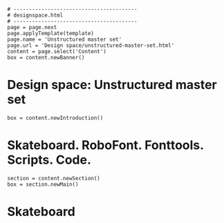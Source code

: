 ~~~
# ----------------------------------------
# designspace.html
# ----------------------------------------
page = page.next
page.applyTemplate(template)  
page.name = 'Unstructured master set'
page.url = 'Design space/unstructured-master-set.html'
content = page.select('Content')
box = content.newBanner()
~~~

# Design space: Unstructured master set

~~~
box = content.newIntroduction()
~~~

# Skateboard. RoboFont. Fonttools. Scripts. Code.

~~~
section = content.newSection()
box = section.newMain()
~~~

# Skateboard
